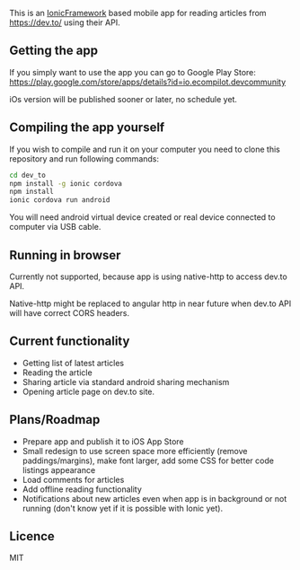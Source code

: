 This is an [IonicFramework](http://ionicframework.com/docs/) based mobile app for reading articles from https://dev.to/ using their API.

## Getting the app
If you simply want to use the app you can go to Google Play Store: https://play.google.com/store/apps/details?id=io.ecompilot.devcommunity

iOs version will be published sooner or later, no schedule yet.


## Compiling the app yourself
If you wish to compile and run it on your computer you need to clone this repository and run following commands:

```bash
cd dev_to
npm install -g ionic cordova
npm install
ionic cordova run android
```

You will need android virtual device created or real device connected to computer via USB cable.

## Running in browser
Currently not supported, because app is using native-http to access dev.to API. 

Native-http might be replaced to angular http in near future when dev.to API will have correct CORS headers.

## Current functionality
* Getting list of latest articles
* Reading the article
* Sharing article via standard android sharing mechanism
* Opening article page on dev.to site.

## Plans/Roadmap
* Prepare app and publish it to iOS App Store
* Small redesign to use screen space more efficiently (remove paddings/margins), make font larger, add some CSS for better code listings appearance
* Load comments for articles
* Add offline reading functionality
* Notifications about new articles even when app is in background or not running (don't know yet if it is possible with Ionic yet).

## Licence
MIT
